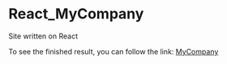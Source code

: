 # React_MyCompany
Site written on React

To see the finished result, you can follow the link: [MyCompany](http://web-dev01.tk/mycompany_react)
